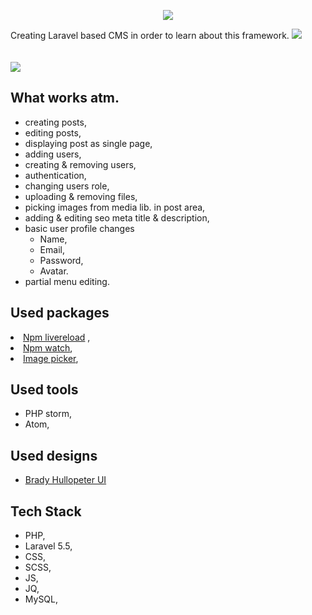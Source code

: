 <p align="center"><img src="https://laravel.com/assets/img/components/logo-laravel.svg"></p>

<p>
Creating Laravel based CMS in order to learn about this framework. 

<img src="https://github.com/Volmarg/Laravel-CMS/blob/master/screen_1.png?raw=true">
<br/><br/></br>
<img src="https://github.com/Volmarg/Laravel-CMS/blob/master/screen_2.png?raw=true">

<h2>What works atm.</h2>

<ul>
<li>creating posts,</li>
<li>editing posts,</li>
<li>displaying post as single page, </li>
<li>adding users,</li>
<li>creating & removing users,</li>
<li>authentication,</li>
<li>changing users role,</li>
<li>uploading & removing files,</li>
<li>picking images from media lib. in post area,</li>
<li>adding & editing seo meta title & description,</li>
<li>basic user profile changes
    <ul>
        <li>Name,</li>
        <li>Email,</li>
        <li>Password,</li>
        <li>Avatar.</li>
    </ul>
</li>
<li>partial menu editing.</li>
</ul>

<h2>Used packages</h2>
<li><a href="https://www.npmjs.com/package/livereload">Npm livereload</a> ,</li>
<li><a href="https://www.npmjs.com/package/npm-watch">Npm watch</a>,</li>
<li><a href="https://rvera.github.io/image-picker/">Image picker</a>,</li>

<h2>Used tools</h2>
<ul>
<li>PHP storm,</li>
<li>Atom,</li>
</ul>

<h2>Used designs</h2>
<ul>
<li><a href="https://codepen.io/bradyhullopeter/pen/mRPQQy?editors=1100#0">Brady Hullopeter UI </a></li>
</ul>

<h2>Tech Stack</h2>
<ul>
<li>PHP,</li>
<li>Laravel 5.5,</li>
<li>CSS,</li>
<li>SCSS,</li>
<li>JS,</li>
<li>JQ,</li>
<li>MySQL,</li>
</ul>